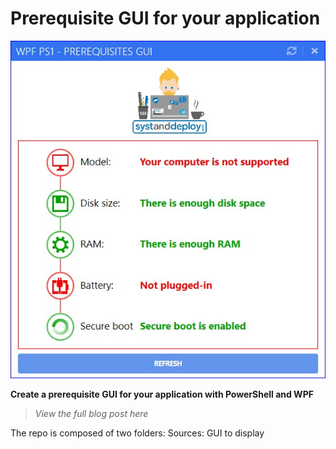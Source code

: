 # Prerequisite GUI for your application 
![alt text](https://github.com/damienvanrobaeys/PS1_WPF_PrerequisitesGUI_1/blob/master/Sources/preview.jpg)

**Create a prerequisite GUI for your application with PowerShell and WPF**

> *View the full blog post here*

The repo is composed of two folders:
Sources: GUI to display
